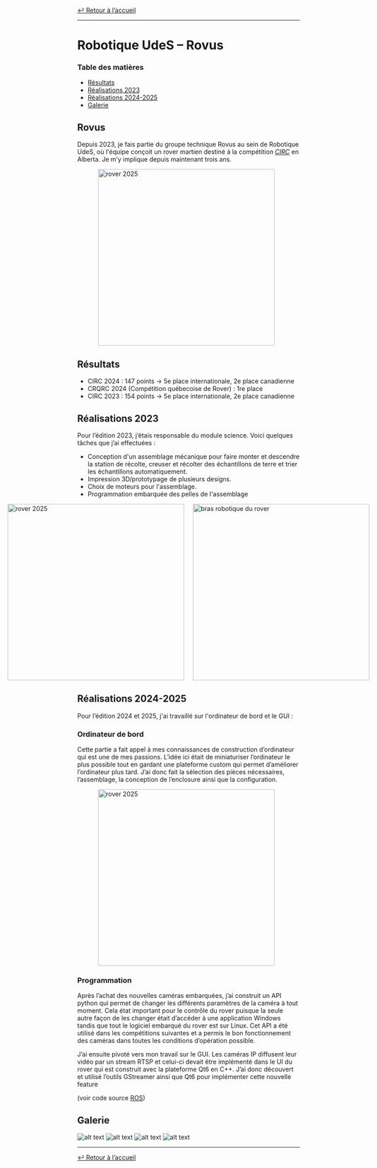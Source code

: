 [↩ Retour à l’accueil](/index)

--------------------------------------------------------------------------------

# Robotique UdeS – Rovus

### Table des matières

- [Résultats](#r%C3%A9sultats)
- [Réalisations 2023](#r%C3%A9alisations-2023)
- [Réalisations 2024-2025](#r%C3%A9alisations-2024)
- [Galerie](#galerie)

## Rovus

Depuis 2023, je fais partie du groupe technique Rovus au sein de Robotique UdeS, où l'équipe conçoit un rover martien destiné à la compétition [*CIRC*](https://circ.cstag.ca/2024/) en Alberta. Je m’y implique depuis maintenant trois ans.

<div style="display: flex; justify-content: center; align-items: center; gap: 10px;">
  <img src="media/rover-2024.jpg" alt="rover 2025" style="height:400px; margin-right: 10px;">
</div>

## Résultats

- CIRC 2024 : 147 points → 5e place internationale, 2e place canadienne  
- CRQRC 2024 (Compétition québecoise de Rover) : 1re place 
- CIRC 2023 : 154 points → 5e place internationale, 2e place canadienne

## Réalisations 2023

Pour l’édition 2023, j’étais responsable du module science. Voici quelques tâches que j’ai effectuées :

- Conception d'un assemblage mécanique pour faire monter et descendre la station de récolte, creuser et récolter des échantillons de terre et trier les échantillons automatiquement.
- Impression 3D/prototypage de plusieurs designs.
- Choix de moteurs pour l'assemblage.
- Programmation embarquée des pelles de l'assemblage

<div style="display: flex; justify-content: center; align-items: center; gap: 10px;">
  <img src="media/module-science-2024-1.jpg" alt="rover 2025" style="height:400px; margin-right: 10px;">
  <img src="media/module-science-2024-2.jpg" alt="bras robotique du rover" style="height:400px;">
</div>

## Réalisations 2024-2025

Pour l’édition 2024 et 2025, j'ai travaillé sur l'ordinateur de bord et le GUI :

### Ordinateur de bord

Cette partie a fait appel à mes connaissances de construction d’ordinateur qui est une de mes passions. L’idée ici était de miniaturiser l’ordinateur le plus possible tout en gardant une plateforme custom qui permet d’améliorer l’ordinateur plus tard. J’ai donc fait la sélection des pièces nécessaires, l’assemblage, la conception de l’enclosure ainsi que la configuration.

<div style="display: flex; justify-content: center; align-items: center; gap: 10px;">
  <img src="media/ordinateur-de-bord.jpg" alt="rover 2025" style="height:400px; margin-right: 10px;">
</div>

### Programmation  

Après l’achat des nouvelles caméras embarquées, j’ai construit un API python qui permet de changer les différents paramètres de la caméra à tout moment. Cela état important pour le contrôle du rover puisque la seule autre façon de les changer était d’accéder à une application Windows tandis que tout le logiciel embarqué du rover est sur Linux. Cet API a été utilisé dans les compétitions suivantes et a permis le bon fonctionnement des caméras dans toutes les conditions d’opération possible.

J’ai ensuite pivoté vers mon travail sur le GUI. Les caméras IP diffusent leur vidéo par un stream RTSP et celui-ci devait être implémenté dans le UI du rover qui est construit avec la plateforme Qt6 en C++. J’ai donc découvert et utilisé l’outils GStreamer ainsi que Qt6 pour implémenter cette nouvelle feature

(voir code source [ROS](https://github.com/robotique-udes/rover))

## Galerie

![alt text](media/galerie1.jpg)
![alt text](media/galerie2.jpg)
![alt text](media/galerie3.jpg)
![alt text](media/galerie4.jpeg)

--------------------------------------------------------------------------------

[↩ Retour à l’accueil](/index)